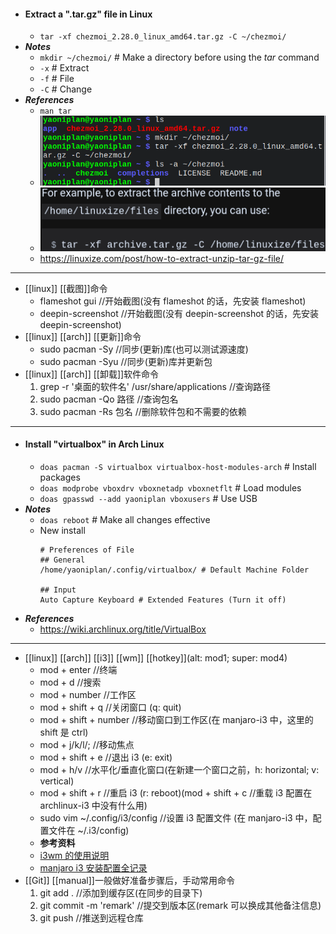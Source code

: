 - #### Extract a ".tar.gz" file in Linux
    - `tar -xf chezmoi_2.28.0_linux_amd64.tar.gz -C ~/chezmoi/`
- ***Notes***
    - `mkdir ~/chezmoi/` # Make a directory before using the *tar* command
    - `-x` # Extract
    - `-f` # File
    - `-C` # Change
- ***References***
    - `man tar`
    - ![2022-12-25_15-22.png](../assets/2022-12-25_15-22_1671952958041_0.png)
    - ![2022-12-25_15-08.png](../assets/2022-12-25_15-08_1671952111132_0.png)
    - https://linuxize.com/post/how-to-extract-unzip-tar-gz-file/
- ---
- [[linux]] [[截图]]命令
  * flameshot gui //开始截图(没有 flameshot 的话，先安装 flameshot)
  * deepin-screenshot //开始截图(没有 deepin-screenshot 的话，先安装 deepin-screenshot)
- [[linux]] [[arch]] [[更新]]命令
  * sudo pacman -Sy //同步(更新)库(也可以测试源速度)
  * sudo pacman -Syu //同步(更新)库并更新包
- [[linux]] [[arch]] [[卸载]]软件命令
  1. grep -r '桌面的软件名' /usr/share/applications //查询路径
  2. sudo pacman -Qo 路径 //查询包名
  3. sudo pacman -Rs 包名 //删除软件包和不需要的依赖
- ---
- #### Install "virtualbox" in Arch Linux
    - `doas pacman -S virtualbox virtualbox-host-modules-arch` # Install packages
    - `doas modprobe vboxdrv vboxnetadp vboxnetflt` # Load modules
    - `doas gpasswd --add yaoniplan vboxusers` # Use USB
- ***Notes***
    - `doas reboot` # Make all changes effective
    - New install
      ```
      # Preferences of File
      ## General
      /home/yaoniplan/.config/virtualbox/ # Default Machine Folder
      
      ## Input
      Auto Capture Keyboard # Extended Features (Turn it off)
      ```
- ***References***
    - https://wiki.archlinux.org/title/VirtualBox
- ---
- [[linux]] [[arch]] [[i3]] [[wm]] [[hotkey]](alt: mod1; super: mod4)
  * mod + enter //终端
  * mod + d //搜索
  * mod + number //工作区
  * mod + shift + q //关闭窗口 (q: quit)
  * mod + shift + number //移动窗口到工作区(在 manjaro-i3 中，这里的 shift 是 ctrl)
  * mod + j/k/l/; //移动焦点
  * mod + shift + e //退出 i3 (e: exit)
  * mod + h/v //水平化/垂直化窗口(在新建一个窗口之前，h: horizontal; v: vertical)
  * mod + shift + r //重启 i3 (r: reboot)(mod + shift + c //重载 i3 配置在 archlinux-i3 中没有什么用)
  * sudo vim ~/.config/i3/config //设置 i3 配置文件 (在 manjaro-i3 中，配置文件在 ~/.i3/config)
  * **参考资料**
  * [i3wm 的使用说明](https://www.jianshu.com/p/b9b644cf528f)
  * [manjaro i3 安装配置全记录](https://blog.csdn.net/qq_39934154/article/details/121714647)
- [[Git]] [[manual]]一般做好准备步骤后，手动常用命令
  1. git add . //添加到缓存区(在同步的目录下)
  2. git commit -m 'remark' //提交到版本区(remark 可以换成其他备注信息)
  3. git push //推送到远程仓库
